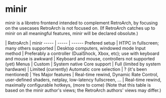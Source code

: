 # minir
minir is a libretro frontend intended to complement RetroArch, by focusing on the usecases RetroArch is not focused on. (If RetroArch catches up to minir on all meaningful features, minir will be declared obsolute.)

 | RetroArch | minir
----- | ----- | ------
Prefered setup | HTPC in fullscreen; many others supported | Desktop computers, windowed mode
Input method | Preferably a controller (DualShock, Xbox, etc); use with keyboard and mouse is awkward | Keyboard and mouse, controllers not supported (yet)
Menus | Custom | System native
Core support | Full (limited by system hardware) | Limited (currently)
Automatic core selection | ? (it's been mentioned) | Yes
Major features | Real-time rewind, Dynamic Rate Control, user-defined shaders, netplay, low-latency fullscreen, ... | Real-time rewind, maximally configurable hotkeys, (more to come)
(Note that this table is based on the minir author's views; the RetroArch authors' views may differ.)
